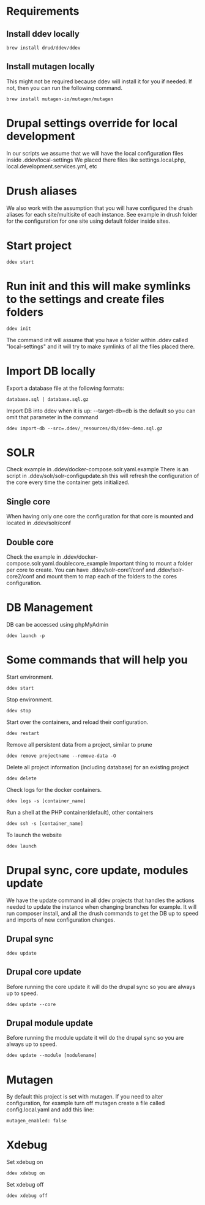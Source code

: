 # Requirements
## Install ddev locally
```
brew install drud/ddev/ddev
```
## Install mutagen locally
This might not be required because ddev will install it for you if needed. If not, then you can run the following command.
```
brew install mutagen-io/mutagen/mutagen
```
# Drupal settings override for local development
In our scripts we assume that we will have the local configuration files inside .ddev/local-settings
We placed there files like settings.local.php, local.development.services.yml, etc
# Drush aliases
We also work with the assumption that you will have configured the drush aliases for each site/multisite of each instance.
See example in drush folder for the configuration for one site using default folder inside sites.
# Start project
```
ddev start
```
# Run init and this will make symlinks to the settings and create files folders
```
ddev init
```
The command init will assume that you have a folder within .ddev called "local-settings" and it will try to make symlinks of all the files placed there.
# Import DB locally
Export a database file at the following formats:
```
database.sql | database.sql.gz
```
Import DB into ddev when it is up:
--target-db=db is the default so you can omit that parameter in the command
```
ddev import-db --src=.ddev/_resources/db/ddev-demo.sql.gz
```
# SOLR
Check example in .ddev/docker-compose.solr.yaml.example
There is an script in .ddev/solr/solr-configupdate.sh this will refresh the configuration of the core every time the container gets initialized.
## Single core
When having only one core the configuration for that core is mounted and located in .ddev/solr/conf
## Double core
Check the example in .ddev/docker-compose.solr.yaml.doublecore_example
Important thing to mount a folder per core to create.
You can have .ddev/solr-core1/conf and .ddev/solr-core2/conf and mount them to map each of the folders to the cores configuration.

# DB Management
DB can be accessed using phpMyAdmin
```
ddev launch -p
```
# Some commands that will help you

Start environment.
```
ddev start
```
Stop environment.
```
ddev stop
```
Start over the containers, and reload their configuration.
```
ddev restart
```
Remove all persistent data from a project, similar to prune
```
ddev remove projectname --remove-data -O
```
Delete all project information (including database) for an existing project
```
ddev delete
```
Check logs for the docker containers.
```
ddev logs -s [container_name]
```
Run a shell at the PHP container(default), other containers
```
ddev ssh -s [container_name]
```
To launch the website
```
ddev launch
```
# Drupal sync, core update, modules update
We have the update command in all ddev projects that handles the actions needed to update the instance when changing branches for example.
It will run composer install, and all the drush commands to get the DB up to speed and imports of new configuration changes.
## Drupal sync
```
ddev update
```
## Drupal core update
Before running the core update it will do the drupal sync so you are always up to speed.
```
ddev update --core
```
## Drupal module update
Before running the module update it will do the drupal sync so you are always up to speed.
```
ddev update --module [modulename]
```
# Mutagen
By default this project is set with mutagen. If you need to alter configuration, for example turn off mutagen create a file called config.local.yaml and add this line:
```
mutagen_enabled: false
```
# Xdebug
Set xdebug on
```
ddev xdebug on
```
Set xdebug off
```
ddev xdebug off
```
